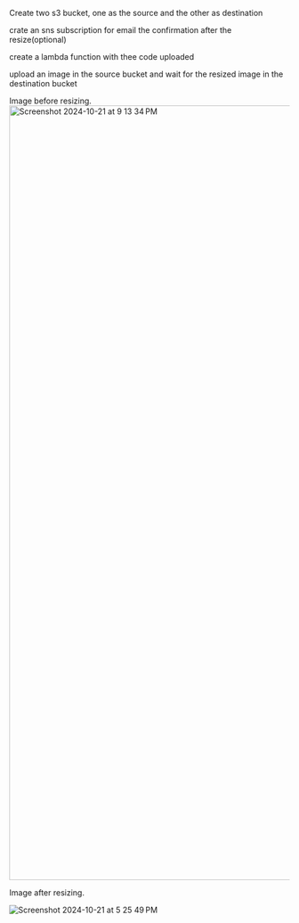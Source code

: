 
Create two s3 bucket, one as the source and the other as destination

crate an sns subscription for email the confirmation after the resize(optional)

create a lambda function with thee code uploaded

upload an image in the source bucket and wait for the resized image in the destination bucket


Image before resizing.
<img width="1391" alt="Screenshot 2024-10-21 at 9 13 34 PM" src="https://github.com/user-attachments/assets/4e36fba8-0eea-4f3a-b193-6f4c6f0dc99c">

Image after resizing.

![Screenshot 2024-10-21 at 5 25 49 PM](https://github.com/user-attachments/assets/15ad3a17-e101-40dc-853f-e65e78d12909)
